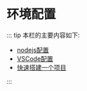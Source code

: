 # 环境配置
::: tip 本栏的主要内容如下:

* [nodejs配置](/environment/nodejs_config.md)
* [VSCode配置](/environment/vscode_config.md)
* [快速搭建一个项目](/environment/quick_start.md)

:::


<br/><br/>
<Valine></Valine>

